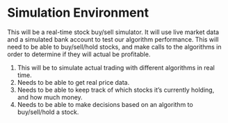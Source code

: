 # Simulation Environment

This will be a real-time stock buy/sell simulator. It will use live market data and a simulated bank account to test our algorithm performance. This will need to
be able to buy/sell/hold stocks, and make calls to the algorithms in order to determine if they will actual be profitable.

1. This will be to simulate actual trading with different algorithms in real time.
2. Needs to be able to get real price data.
3. Needs to be able to keep track of which stocks it’s currently holding, and how much money.
4. Needs to be able to make decisions based on an algorithm to buy/sell/hold a stock.
